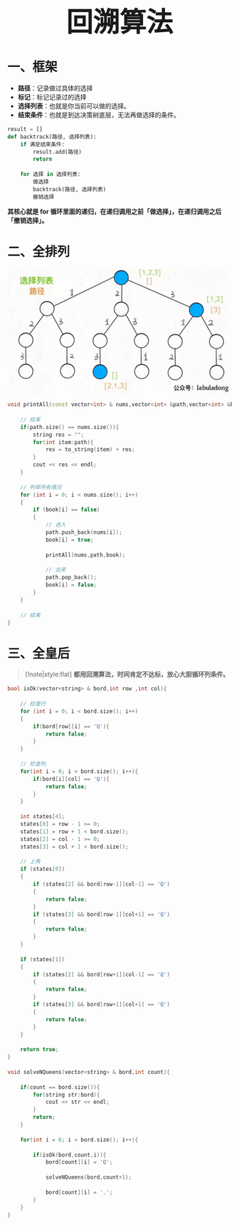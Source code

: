 <h1 style="font-size:60px;text-align:center;">回溯算法</h1>

# 一、框架

- **路径**：记录做过具体的选择
- **标记**：标记记录过的选择
- **选择列表**：也就是你当前可以做的选择。
- **结束条件**：也就是到达决策树底层，无法再做选择的条件。

```python
result = []
def backtrack(路径, 选择列表):
    if 满足结束条件:
        result.add(路径)
        return

    for 选择 in 选择列表:
        做选择
        backtrack(路径, 选择列表)
        撤销选择
```

**其核心就是 for 循环里面的递归，在递归调用之前「做选择」，在递归调用之后「撤销选择」。**

# 二、全排列

<p style="text-align:center;"><img src="../../image/cpp/traverseAll.jpg" align="middle" /></p>

```cpp
void printAll(const vector<int> & nums,vector<int> &path,vector<int> &book){

    // 结束
    if(path.size() == nums.size()){
        string res = "";
        for(int item:path){
            res = to_string(item) + res;
        }
        cout << res << endl;
    }

    // 列举所有情况
    for (int i = 0; i < nums.size(); i++)
    {
        if (book[i] == false)
        {
            // 进入
            path.push_back(nums[i]);
            book[i] = true;

            printAll(nums,path,book);

            // 出来
            path.pop_back();
            book[i] = false;
        }
    }

    // 结束
}
```

# 三、全皇后

<!--sec data-title="实现代码" data-id="queue" data-show=true data-collapse=true ces-->

> [!note|style:flat]
> **都用回溯算法，时间肯定不达标，放心大胆循环列条件。**

```cpp
bool isOk(vector<string> & bord,int row ,int col){
    
    // 检查行
    for (int i = 0; i < bord.size(); i++)
    {
        if(bord[row][i] == 'Q'){
            return false;
        }
    }

    // 检查列
    for(int i = 0; i < bord.size(); i++){
        if(bord[i][col] == 'Q'){
            return false;
        }
    }

    int states[4];
    states[0] = row - 1 >= 0;
    states[1] = row + 1 < bord.size();
    states[2] = col - 1 >= 0;
    states[3] = col + 1 < bord.size();

    // 上角
    if (states[0])
    {
        if (states[2] && bord[row-1][col-1] == 'Q')
        {
            return false;
        }
        if (states[3] && bord[row-1][col+1] == 'Q')
        {
            return false;
        }
    }
    
    if (states[1])
    {
        if (states[2] && bord[row+1][col-1] == 'Q')
        {
            return false;
        }
        if (states[3] && bord[row+1][col+1] == 'Q')
        {
            return false;
        }
    }
    
    return true;
}

void solveNQueens(vector<string> & bord,int count){

    if(count == bord.size()){
        for(string str:bord){
            cout << str << endl;
        } 
        return;
    }

    for(int i = 0; i < bord.size(); i++){

        if(isOk(bord,count,i)){
            bord[count][i] = 'Q';

            solveNQueens(bord,count+1);

            bord[count][i] = '.';
        }
    }
}

```
<!--endsec-->